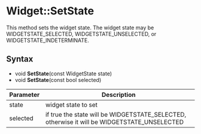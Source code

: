 # Widget::SetState #
This method sets the widget state. The widget state may be WIDGETSTATE_SELECTED, WIDGETSTATE_UNSELECTED, or WIDGETSTATE_INDETERMINATE.

## Syntax ##
- void **SetState**(const WidgetState state)
- void **SetState**(const bool selected)

| Parameter | Description |
|---|---|
| state | widget state to set |
| selected | if true the state will be WIDGETSTATE_SELECTED, otherwise it will be WIDGETSTATE_UNSELECTED |